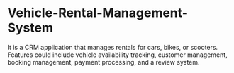 # Vehicle-Rental-Management-System
It is a CRM application that manages rentals for cars, bikes, or scooters. Features could include vehicle availability tracking, customer management, booking management, payment processing, and a review system.

